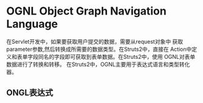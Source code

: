 # OGNL Object Graph Navigation Language
在Servlet开发中，如果要获取用户提交的数据，需要从request对象中
获取parameter参数,然后转换成所需要的数据类型。在Struts2中，直接在
Action中定义和表单字段同名的字段即可获取到表单数据。在Struts2中，使用
OGNL对表单数据进行了转换和转移。
在Struts2中，OGNL主要用于表达式语言和类型转化器。
## ONGL表达式
